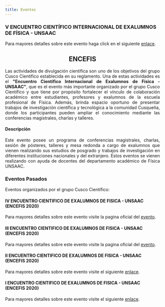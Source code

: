 ```yaml
---
title: Eventos
---
```


<!--### **III ENCUENTRO CIENTIFICO INTERNACIONAL DE EXALUMNOS DE FISICA - UNSAAC**-->

<section>
  <h3>V ENCUENTRO CIENTÍFICO INTERNACIONAL DE EXALUMNOS DE FÍSICA - UNSAAC</h3>
</section>

Para mayores detalles sobre este evento haga click en el siguiente <a href="https://encefis.github.io/encefis-v/" target="_blank">enlace</a>.

<section>
  <h2 style="text-align: center;">ENCEFIS</h2>
</section>

<p style='text-align: justify;'> Las actividades de divulgación científica son uno de los objetivos del grupo Cusco Científico establecida en su reglamento. Una de estas actividades es el <b>"Encuentro Científico Internacional de Exalumnos de Física - UNSAAC"</b>, que es el evento más importante organizado por el grupo Cusco Científico y que tiene por propósito fortalecer el vínculo de colaboración académico entre estudiantes, profesores y exalumnos de la escuela profesional de Física. Además, brinda espacio oportuno de presentar trabajos de investigación científica y tecnológica a la comunidad Cusqueña, donde los participantes pueden ampliar el conocimiento mediante las conferencias magistrales, charlas y talleres. </p>
<section>
  <h4>Descripción</h4>
</section>
<p style='text-align: justify;'> Este evento posee un programa de conferencias magistrales, charlas, sesión de pósteres, talleres y mesa redonda a cargo de exalumnos que vienen realizando sus estudios de posgrado y trabajos de investigación en diferentes instituciones nacionales y del extranjero. Estos eventos se vienen realizando con ayuda de docentes del departamento académico de Física UNSAAC.</p>

<!--### Próximos Eventos-->


### **Eventos Pasados**


Eventos organizados por el grupo Cusco Científico: 


#### **IV ENCUENTRO CIENTIFICO DE EXALUMNOS DE FISICA - UNSAAC (ENCEFIS 2020)**


Para mayores detalles sobre este evento visite la pagina oficial del <a href="https://encefis.github.io/encefis-iv/" target="_blank">evento</a>.


#### **III ENCUENTRO CIENTIFICO DE EXALUMNOS DE FISICA - UNSAAC (ENCEFIS 2020)**


Para mayores detalles sobre este evento visite la pagina oficial del <a href="https://sites.google.com/view/encefis-iii/" target="_blank">evento</a>. 


#### **II ENCUENTRO CIENTIFICO DE EXALUMNOS DE FISICA - UNSAAC (ENCEFIS 2020)**

Para mayores detalles sobre este evento visite el siguiente [enlace](./events/encefis_2.md).

#### **I ENCUENTRO CIENTIFICO DE EXALUMNOS DE FISICA - UNSAAC (ENCEFIS 2020)**

Para mayores detalles sobre este evento visite el siguiente [enlace](./events/encefis_1.md).